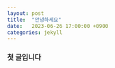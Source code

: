 ```yaml
---
layout: post
title:  "안녕하세요"
date:   2023-06-26 17:00:00 +0900
categories: jekyll
---
```

### 첫 글입니다
